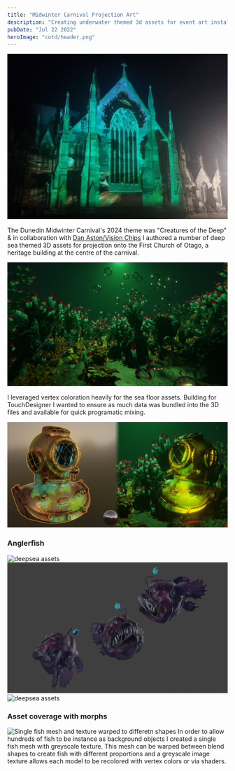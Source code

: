 ```yaml
---
title: "Midwinter Carnival Projection Art"
description: "Creating underwater themed 3d assets for event art installation"
pubDate: "Jul 22 2022"
heroImage: "cotd/header.png"
---
```


![Projections on church wall at night](cotd/projected.jpg)

The Dunedin Midwinter Carnival's 2024 theme was "Creatures of the Deep" & in collaboration with [Dan Aston/Vision Chips](https://www.instagram.com/vision_chips/) I authored a number of deep sea themed 3D assets for projection onto the First Church of Otago, a heritage building at the centre of the carnival.

![deepsea assets](cotd/underwater.png)

I leveraged vertex coloration heavily for the sea floor assets. Building for TouchDesigner I wanted to ensure as much data was bundled into the 3D files and available for quick programatic mixing.

![deepsea assets](cotd/helmet-set-comp.jpg)

### Anglerfish

![deepsea assets](cotd/angler2.png)
![deepsea assets](cotd/angelrs2.png)
![deepsea assets](cotd/fish3.png)

<!-- ![deepsea assets](cotd/pages_scans_20241202_0018.png) -->

### Asset coverage with morphs

![Single fish mesh and texture warped to differetn shapes](cotd/fishmorph.png)
In order to allow hundreds of fish to be instance as background objects I created a single fish mesh with greyscale texture. This mesh can be warped between blend shapes to create fish with different proportions and a greyscale image texture allows each model to be recolored with vertex colors or via shaders.

<!-- ![deepsea assets](cotd/Poster-A3-no-sponsors-1280x1811.jpg) -->
